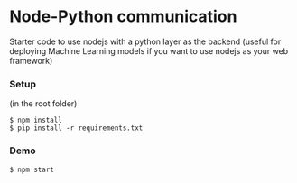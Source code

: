 # Node-Python communication
Starter code to use nodejs with a python layer as the backend (useful for deploying Machine Learning models if you want to use nodejs as your web framework)

### Setup
(in the root folder)
```
$ npm install
$ pip install -r requirements.txt
```

### Demo
```
$ npm start
```
